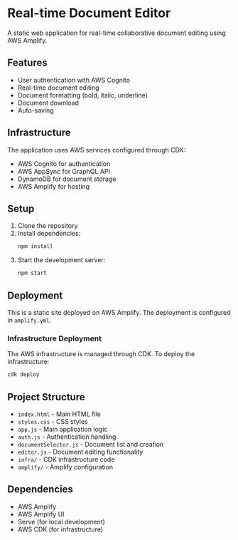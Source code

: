 # Real-time Document Editor

A static web application for real-time collaborative document editing using AWS Amplify.

## Features

- User authentication with AWS Cognito
- Real-time document editing
- Document formatting (bold, italic, underline)
- Document download
- Auto-saving

## Infrastructure

The application uses AWS services configured through CDK:

- AWS Cognito for authentication
- AWS AppSync for GraphQL API
- DynamoDB for document storage
- AWS Amplify for hosting

## Setup

1. Clone the repository
2. Install dependencies:
   ```bash
   npm install
   ```
3. Start the development server:
   ```bash
   npm start
   ```

## Deployment

This is a static site deployed on AWS Amplify. The deployment is configured in `amplify.yml`.

### Infrastructure Deployment

The AWS infrastructure is managed through CDK. To deploy the infrastructure:

```bash
cdk deploy
```

## Project Structure

- `index.html` - Main HTML file
- `styles.css` - CSS styles
- `app.js` - Main application logic
- `auth.js` - Authentication handling
- `documentSelector.js` - Document list and creation
- `editor.js` - Document editing functionality
- `infra/` - CDK infrastructure code
- `amplify/` - Amplify configuration

## Dependencies

- AWS Amplify
- AWS Amplify UI
- Serve (for local development)
- AWS CDK (for infrastructure)
